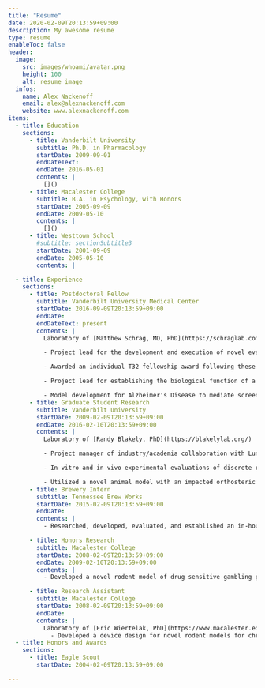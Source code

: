 ```yaml
---
title: "Resume"
date: 2020-02-09T20:13:59+09:00
description: My awesome resume
type: resume
enableToc: false
header:
  image:
    src: images/whoami/avatar.png
    height: 100
    alt: resume image
  infos:
    name: Alex Nackenoff
    email: alex@alexnackenoff.com
    website: www.alexnackenoff.com
items:
  - title: Education
    sections:
      - title: Vanderbilt University
        subtitle: Ph.D. in Pharmacology
        startDate: 2009-09-01
        endDateText:
        endDate: 2016-05-01
        contents: |
          []()
      - title: Macalester College
        subtitle: B.A. in Psychology, with Honors
        startDate: 2005-09-09
        endDate: 2009-05-10
        contents: |
          []()
      - title: Westtown School
        #subtitle: sectionSubtitle3
        startDate: 2001-09-09
        endDate: 2005-05-10
        contents: |

  - title: Experience
    sections:
      - title: Postdoctoral Fellow
        subtitle: Vanderbilt University Medical Center
        startDate: 2016-09-09T20:13:59+09:00
        endDate:
        endDateText: present
        contents: |
          Laboratory of [Matthew Schrag, MD, PhD](https://schraglab.com/)

          - Project lead for the development and execution of novel evaluation of the pervasive cerebral blood vessel pathology in Cerebral Amyloid Angiopathy, a vascular amyloid pathology related to Alzheimer’s Disease, via CLARITY.

          - Awarded an individual T32 fellowship award following these efforts to establish human CLARITY-cleared tissue and analytics.

          - Project lead for establishing the biological function of a novel Alzheimer's risk gene PLD3.

          - Model development for Alzheimer's Disease to mediate screening gene-interference siRNA and small molecule therapeutics for Alzheimer’s Disease in novel organotypic brain tissue culturing, ex vivo drug treatment, and live imaging.
      - title: Graduate Student Research
        subtitle: Vanderbilt University
        startDate: 2009-02-09T20:13:59+09:00
        endDate: 2016-02-10T20:13:59+09:00
        contents: |
          Laboratory of [Randy Blakely, PhD](https://blakelylab.org/)

          - Project manager of industry/academia collaboration with Lundbeck Pharmaceuticals to investigate the serotonin specific actions of the [then] preclinical compound AA21004 (aka. Vortioxetine, Trintillex). We found that non-SERT actions of AA21004 were sufficient alone to produce acute and chronic antidepressant effects, representing a new strategy to pursue novel serotonin directed pharmacotherapies.

          - In vitro and in vivo experimental evaluations of discrete roles of serotonin in acute and chronic SSRI antidepressant drug efficacy.

          - Utilized a novel animal model with an impacted orthosteric drug recognition site at SERT (the designed target of SSRIs) to prove with the most targeted series of assays to date that SERT antagonism is required for the acute and chronic behavioral and biochemical antidepressant efficacy of SSRIs.
      - title: Brewery Intern
        subtitle: Tennessee Brew Works
        startDate: 2015-02-09T20:13:59+09:00
        endDate:
        contents: |
          - Researched, developed, evaluated, and established an in-house cost saving standard operating procedure (SOP) and guidelines for the detection of aerobic and anaerobic beer-spoiling bacteria and evaluation of devices measuring dissolved gasses (oxygen ppm and ppb, and carbon dioxide ppm) in wort, beer, and bottled product.

      - title: Honors Research
        subtitle: Macalester College
        startDate: 2008-02-09T20:13:59+09:00
        endDate: 2009-02-10T20:13:59+09:00
        contents: |
          - Developed a novel rodent model of drug sensitive gambling paradigm.

      - title: Research Assistant
        subtitle: Macalester College
        startDate: 2008-02-09T20:13:59+09:00
        endDate:
        contents: |
          Laboratory of [Eric Wiertelak, PhD](https://www.macalester.edu/psychology/facultystaff/ericwiertelak/)
            - Developed a device design for novel rodent models for chronic pain, aiming to establish new pre-clinical standards for greater predictive framework for new drugs and treatments for human chronic pain.
  - title: Honors and Awards
    sections:
      - title: Eagle Scout
        startDate: 2004-02-09T20:13:59+09:00

---
```

